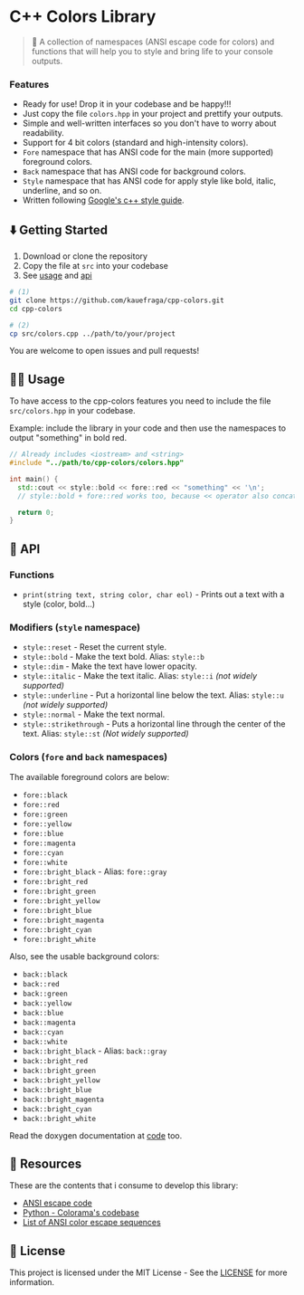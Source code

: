 # C++ Colors Library

> 🎨 A collection of namespaces (ANSI escape code for colors) and functions that will help you to style and bring life to your console outputs.

### Features

- Ready for use! Drop it in your codebase and be happy!!!
- Just copy the file `colors.hpp` in your project and prettify your outputs.
- Simple and well-written interfaces so you don't have to worry about readability.
- Support for 4 bit colors (standard and high-intensity colors).
- `Fore` namespace that has ANSI code for the main (more supported) foreground colors.
- `Back` namespace that has ANSI code for background colors.
- `Style` namespace that has ANSI code for apply style like bold, italic, underline, and so on.
- Written following [Google's c++ style guide](https://google.github.io/styleguide/cppguide.html).

## ⬇️ Getting Started

1. Download or clone the repository
2. Copy the file at `src` into your codebase
3. See [usage](#🤹‍♀️-usage) and [api](#📖-api)

```bash
# (1)
git clone https://github.com/kauefraga/cpp-colors.git
cd cpp-colors

# (2)
cp src/colors.cpp ../path/to/your/project
```

You are welcome to open issues and pull requests!

## 🤹‍♀️ Usage

To have access to the cpp-colors features you need to include the file `src/colors.hpp` in your codebase.

Example: include the library in your code and then use the namespaces to output "something" in bold red.

```cpp
// Already includes <iostream> and <string>
#include "../path/to/cpp-colors/colors.hpp"

int main() {
  std::cout << style::bold << fore::red << "something" << '\n';
  // style::bold + fore::red works too, because << operator also concatenates

  return 0;
}
```

## 📖 API

### Functions

- `print(string text, string color, char eol)` - Prints out a text with a style (color, bold...)

### Modifiers (`style` namespace)

- `style::reset` - Reset the current style.
- `style::bold` - Make the text bold. Alias: `style::b`
- `style::dim` - Make the text have lower opacity.
- `style::italic` - Make the text italic. Alias: `style::i` *(not widely supported)*
- `style::underline` - Put a horizontal line below the text. Alias: `style::u` *(not widely supported)*
- `style::normal` - Make the text normal.
- `style::strikethrough` - Puts a horizontal line through the center of the text. Alias: `style::st` *(Not widely supported)*

### Colors (`fore` and `back` namespaces)

The available foreground colors are below:

- `fore::black`
- `fore::red`
- `fore::green`
- `fore::yellow`
- `fore::blue`
- `fore::magenta`
- `fore::cyan`
- `fore::white`
- `fore::bright_black` - Alias: `fore::gray`
- `fore::bright_red`
- `fore::bright_green`
- `fore::bright_yellow`
- `fore::bright_blue`
- `fore::bright_magenta`
- `fore::bright_cyan`
- `fore::bright_white`

Also, see the usable background colors:

- `back::black`
- `back::red`
- `back::green`
- `back::yellow`
- `back::blue`
- `back::magenta`
- `back::cyan`
- `back::white`
- `back::bright_black` - Alias: `back::gray`
- `back::bright_red`
- `back::bright_green`
- `back::bright_yellow`
- `back::bright_blue`
- `back::bright_magenta`
- `back::bright_cyan`
- `back::bright_white`

Read the doxygen documentation at [code](src/colors.hpp) too.

## 🧻 Resources

These are the contents that i consume to develop this library:

- [ANSI escape code](https://en.wikipedia.org/wiki/ANSI_escape_code)
- [Python - Colorama's codebase](https://github.com/tartley/colorama/blob/master/colorama/ansi.py)
- [List of ANSI color escape sequences](https://stackoverflow.com/questions/4842424/list-of-ansi-color-escape-sequences)

## 📝 License

This project is licensed under the MIT License - See the [LICENSE](https://github.com/kauefraga/cpp-colors/blob/main/LICENSE) for more information.
